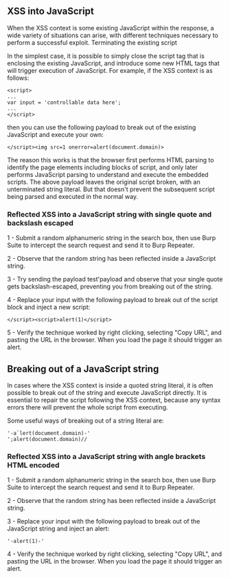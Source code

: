 ## XSS into JavaScript

When the XSS context is some existing JavaScript within the response, a wide variety of situations can arise, with different techniques necessary to perform a successful exploit.
Terminating the existing script

In the simplest case, it is possible to simply close the script tag that is enclosing the existing JavaScript, and introduce some new HTML tags that will trigger execution of JavaScript. For example, if the XSS context is as follows:

```
<script>
...
var input = 'controllable data here';
...
</script>
```

then you can use the following payload to break out of the existing JavaScript and execute your own:

```</script><img src=1 onerror=alert(document.domain)>```

The reason this works is that the browser first performs HTML parsing to identify the page elements including blocks of script, and only later performs JavaScript parsing to understand and execute the embedded scripts. The above payload leaves the original script broken, with an unterminated string literal. But that doesn't prevent the subsequent script being parsed and executed in the normal way. 


### Reflected XSS into a JavaScript string with single quote and backslash escaped

1 - Submit a random alphanumeric string in the search box, then use Burp Suite to intercept the search request and send it to Burp Repeater.

2 - Observe that the random string has been reflected inside a JavaScript string.
    
3 - Try sending the payload test'payload and observe that your single quote gets backslash-escaped, preventing you from breaking out of the string.

4 - Replace your input with the following payload to break out of the script block and inject a new script:

```</script><script>alert(1)</script>```
   
5 - Verify the technique worked by right clicking, selecting "Copy URL", and pasting the URL in the browser. When you load the page it should trigger an alert.


## Breaking out of a JavaScript string

In cases where the XSS context is inside a quoted string literal, it is often possible to break out of the string and execute JavaScript directly. It is essential to repair the script following the XSS context, because any syntax errors there will prevent the whole script from executing.

Some useful ways of breaking out of a string literal are: 

```
'-a`lert(document.domain)-'
';alert(document.domain)//
```

### Reflected XSS into a JavaScript string with angle brackets HTML encoded

1 - Submit a random alphanumeric string in the search box, then use Burp Suite to intercept the search request and send it to Burp Repeater.

2 - Observe that the random string has been reflected inside a JavaScript string.

3 - Replace your input with the following payload to break out of the JavaScript string and inject an alert:

```'-alert(1)-'```
    
4 - Verify the technique worked by right clicking, selecting "Copy URL", and pasting the URL in the browser. When you load the page it should trigger an alert.

